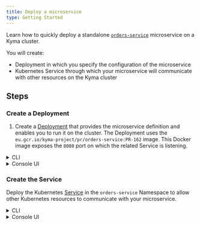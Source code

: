 ```yaml
---
title: Deploy a microservice
type: Getting Started
---
```


Learn how to quickly deploy a standalone [`orders-service`](https://github.com/kyma-project/examples/blob/master/http-db-service/README.md) microservice on a Kyma cluster.

You will create:
- Deployment in which you specify the configuration of the microservice
- Kubernetes Service through which your microservice will communicate with other resources on the Kyma cluster

## Steps

### Create a Deployment

1. Create a [Deployment](https://kubernetes.io/docs/concepts/workloads/controllers/deployment/) that provides the microservice definition and enables you to run it on the cluster. The Deployment uses the `eu.gcr.io/kyma-project/pr/orders-service:PR-162` image. This Docker image exposes the `8080` port on which the related Service is listening.

<div tabs name="steps" group="deploy-microservice">
  <details>
  <summary label="cli">
  CLI
  </summary>

```bash
cat <<EOF | kubectl apply -f -
apiVersion: apps/v1
kind: Deployment
metadata:
  name: orders-service
  namespace: orders-service
  labels:
    app: orders-service
    example: orders-service
spec:
  replicas: 1
  selector:
    matchLabels:
      app: orders-service
      example: orders-service
  template:
    metadata:
      labels:
        app: orders-service
        example: orders-service
    spec:
      containers:
        - name: orders-service
          image: "eu.gcr.io/kyma-project/pr/orders-service:PR-162"
          imagePullPolicy: IfNotPresent
          resources:
            limits:
              cpu: 20m
              memory: 32Mi
            requests:
              cpu: 10m
              memory: 16Mi
          env:
            - name: APP_PORT
              value: "8080"
            - name: APP_REDIS_PREFIX
              value: "REDIS_"
EOF
```

2. Check if the Deployment was created. The correct Deployment status should set **readyReplicas** to `1`:

```bash
kubectl get deployment orders-service -n orders-service -o=jsonpath="{.status.readyReplicas}"
```

</details>
<details>
<summary label="console-ui">
Console UI
</summary>

1. Create the `deployment.yaml` file with the Deployment definition:

```yaml
apiVersion: apps/v1
kind: Deployment
metadata:
  name: orders-service
  namespace: orders-service
  labels:
    app: orders-service
    example: orders-service
spec:
  replicas: 1
  selector:
    matchLabels:
      app: orders-service
      example: orders-service
  template:
    metadata:
      labels:
        app: orders-service
        example: orders-service
    spec:
      containers:
        - name: orders-service
          image: "eu.gcr.io/kyma-project/pr/orders-service:PR-162"
          imagePullPolicy: IfNotPresent
          resources:
            limits:
              cpu: 20m
              memory: 32Mi
            requests:
              cpu: 10m
              memory: 16Mi
          env:
            - name: APP_PORT
              value: "8080"
            - name: APP_REDIS_PREFIX
              value: "REDIS_"
```

2. Once in the `orders-service` Namespace overview, select the **Deploy new resource** button.
3. Browse the `deployment.yaml` file and select **Deploy** to confirm changes.
4. Go to the **Deployments** view under the **Operation** section in the UI to make sure the status of `orders-service` is `RUNNING`.

</details>
</div>

### Create the Service

Deploy the Kubernetes [Service](https://kubernetes.io/docs/concepts/services-networking/service/) in the `orders-service` Namespace to allow other Kubernetes resources to communicate with your microservice.

<div tabs name="steps" group="deploy-microservice">
  <details>
  <summary label="cli">
  CLI
  </summary>

Run this command:

```bash
cat <<EOF | kubectl apply -f -
apiVersion: v1
kind: Service
metadata:
  name: orders-service
  namespace: orders-service
  labels:
    app: orders-service
    example: orders-service
spec:
  type: ClusterIP
  ports:
    - name: http
      port: 80
      protocol: TCP
      targetPort: 8080
  selector:
    app: orders-service
    example: orders-service
EOF
```

  </details>
  <details>
  <summary label="console-ui">
  Console UI
  </summary>

1. Create a YAML file with the Service definition:

  ```yaml
  apiVersion: v1
  kind: Service
  metadata:
    name: orders-service
    namespace: orders-service
    labels:
      app: orders-service
      example: orders-service
  spec:
    type: ClusterIP
    ports:
      - name: http
        port: 80
        protocol: TCP
        targetPort: 8080
    selector:
      app: orders-service
      example: orders-service
  ```

2. Once in the `orders-service` Namespace overview, select the **Deploy new resource** button.
3. Browse the `service.yaml` file and select **Deploy** to confirm changes.
4. Go to the **Services** view under the **Operation** section in the UI to make sure the status of `orders-service` is `RUNNING`.

  </details>
  </div>
